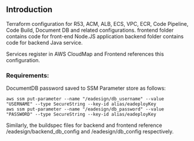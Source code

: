 

## Introduction
Terraform configuration for R53, ACM, ALB, ECS, VPC, ECR, Code Pipeline, Code Build, Document DB and related configurations. 
frontend folder contains code for front-end Node.JS application
backend folder contains code for backend  Java service. 

Services register in AWS CloudMap and Frontend references this configuration. 
### Requirements: 

DocumentDB password saved to SSM Parameter store as follows: 

    aws ssm put-parameter --name "/eadesign/db_username" --value "USERNAME" --type SecureString --key-id alias/eadeployKey
    aws ssm put-parameter --name "/eadesign/db_password" --value "PASSWORD" --type SecureString --key-id alias/eadeployKey

Similarly, the buildspec files for backend and frontend reference /eadesign/backend_db_config and /eadesign/db_config respectively. 